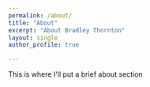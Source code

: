 ```yaml
---
permalink: /about/
title: "About"
excerpt: "About Bradley Thornton"
layout: single
author_profile: true

---
```


This is where I'll put a brief about section
